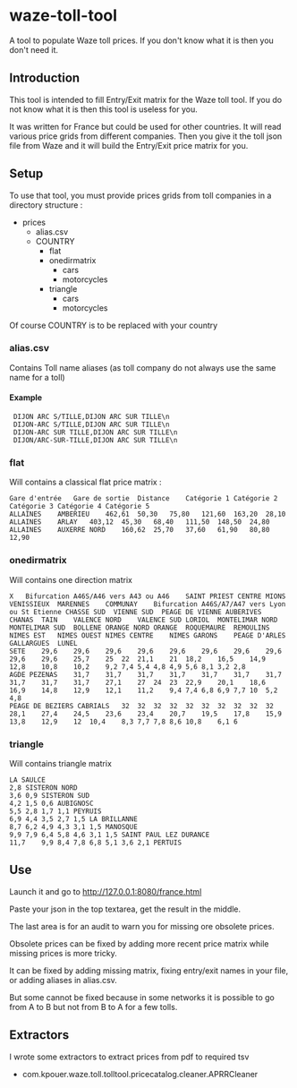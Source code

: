 # waze-toll-tool
A tool to populate Waze toll prices. If you don't know what it is then you don't need it.

## Introduction

This tool is intended to fill Entry/Exit matrix for the Waze toll tool.
If you do not know what it is then this tool is useless for you.

It was written for France but could be used for other countries.
It will read various price grids from different companies. Then you give it the toll json file from Waze and it will
build the Entry/Exit price matrix for you.

## Setup

To use that tool, you must provide prices grids from toll companies in a directory structure :

* prices
  * alias.csv
  * COUNTRY
    * flat
    * onedirmatrix
      * cars
      * motorcycles
    * triangle
      * cars
      * motorcycles

Of course COUNTRY is to be replaced with your country

### alias.csv

Contains Toll name aliases (as toll company do not always use the same name for a toll)

#### Example 

```
 DIJON ARC S/TILLE,DIJON ARC SUR TILLE\n
 DIJON-ARC S/TILLE,DIJON ARC SUR TILLE\n
 DIJON-ARC SUR TILLE,DIJON ARC SUR TILLE\n
 DIJON/ARC-SUR-TILLE,DIJON ARC SUR TILLE\n
```

### flat

Will contains a classical flat price matrix :

```
Gare d'entrée	Gare de sortie	Distance	Catégorie 1	Catégorie 2	Catégorie 3	Catégorie 4	Catégorie 5
ALLAINES	AMBERIEU	462,61	50,30	75,80	121,60	163,20	28,10
ALLAINES	ARLAY	403,12	45,30	68,40	111,50	148,50	24,80
ALLAINES	AUXERRE NORD	160,62	25,70	37,60	61,90	80,80	12,90
```

### onedirmatrix

Will contains one direction matrix

```
X	Bifurcation A46S/A46 vers A43 ou A46	SAINT PRIEST CENTRE	MIONS	VENISSIEUX	MARENNES	COMMUNAY	Bifurcation A46S/A7/A47 vers Lyon ou St Etienne	CHASSE SUD	VIENNE SUD	PEAGE DE VIENNE	AUBERIVES	CHANAS	TAIN	VALENCE NORD	VALENCE SUD	LORIOL	MONTELIMAR NORD	MONTELIMAR SUD	BOLLENE	ORANGE NORD	ORANGE	ROQUEMAURE	REMOULINS	NIMES EST	NIMES OUEST	NIMES CENTRE	NIMES GARONS	PEAGE D'ARLES	GALLARGUES	LUNEL
SETE	29,6	29,6	29,6	29,6	29,6	29,6	29,6	29,6	29,6	29,6	25,7	25	22	21,1	21	18,2	16,5	14,9	12,8	10,8	10,2	9,2	7,4	5,4	4,8	4,9	5,6	8,1	3,2	2,8
AGDE PEZENAS	31,7	31,7	31,7	31,7	31,7	31,7	31,7	31,7	31,7	31,7	27,1	27	24	23	22,9	20,1	18,6	16,9	14,8	12,9	12,1	11,2	9,4	7,4	6,8	6,9	7,7	10	5,2	4,8
PEAGE DE BEZIERS CABRIALS	32	32	32	32	32	32	32	32	32	32	28,1	27,4	24,5	23,6	23,4	20,7	19,5	17,8	15,9	13,8	12,9	12	10,4	8,3	7,7	7,8	8,6	10,8	6,1	6
```

### triangle

Will contains triangle matrix

```
LA SAULCE
2,8	SISTERON NORD
3,6	0,9	SISTERON SUD
4,2	1,5	0,6	AUBIGNOSC
5,5	2,8	1,7	1,1	PEYRUIS
6,9	4,4	3,5	2,7	1,5	LA BRILLANNE
8,7	6,2	4,9	4,3	3,1	1,5	MANOSQUE
9,9	7,9	6,4	5,8	4,6	3,1	1,5	SAINT PAUL LEZ DURANCE
11,7	9,9	8,4	7,8	6,8	5,1	3,6	2,1	PERTUIS
```

## Use

Launch it and go to http://127.0.0.1:8080/france.html

Paste your json in the top textarea, get the result in the middle.

The last area is for an audit to warn you for missing ore obsolete prices.

Obsolete prices can be fixed by adding more recent price matrix while missing prices is more tricky.

It can be fixed by adding missing matrix, fixing entry/exit names in your file, or adding aliases in alias.csv.

But some cannot be fixed because in some networks it is possible to go from A to B but not from B to A for a few tolls.

## Extractors

I wrote some extractors to extract prices from pdf to required tsv

- com.kpouer.waze.toll.tolltool.pricecatalog.cleaner.APRRCleaner 
